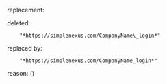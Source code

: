 replacement:

deleted:

		"*https://simplenexus.com/CompanyName\_login*"

replaced by:

		"*https://simplenexus.com/CompanyName_login*"

reason: ()


